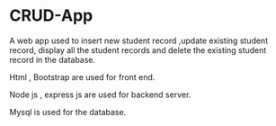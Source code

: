 # CRUD-App
A web app used to insert new student record ,update existing
student record, display all the student records and delete the
existing student record in the database.

Html , Bootstrap are used for front end.

Node js , express js are used for backend server.

Mysql is used for the database.
